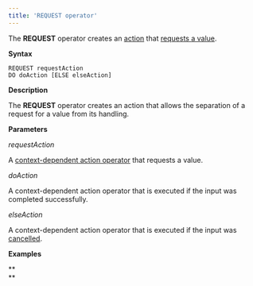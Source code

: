 ```yaml
---
title: 'REQUEST operator'
---
```


The **REQUEST** operator creates an [action](Actions.md) that [requests a value](Value_request_REQUEST_.md).

**Syntax**

    REQUEST requestAction 
    DO doAction [ELSE elseAction]

**Description**

The **REQUEST** operator creates an action that allows the separation of a request for a value from its handling.

**Parameters**

*requestAction*

A [context-dependent action operator](Action-operator_36307157.html#Actionoperator-contextdependent) that requests a value.

*doAction*

A context-dependent action operator that is executed if the input was completed successfully.

*elseAction*

A context-dependent action operator that is executed if the input was [cancelled](Value-input_35520941.html#Valueinput-result).

**Examples**



**  
**
